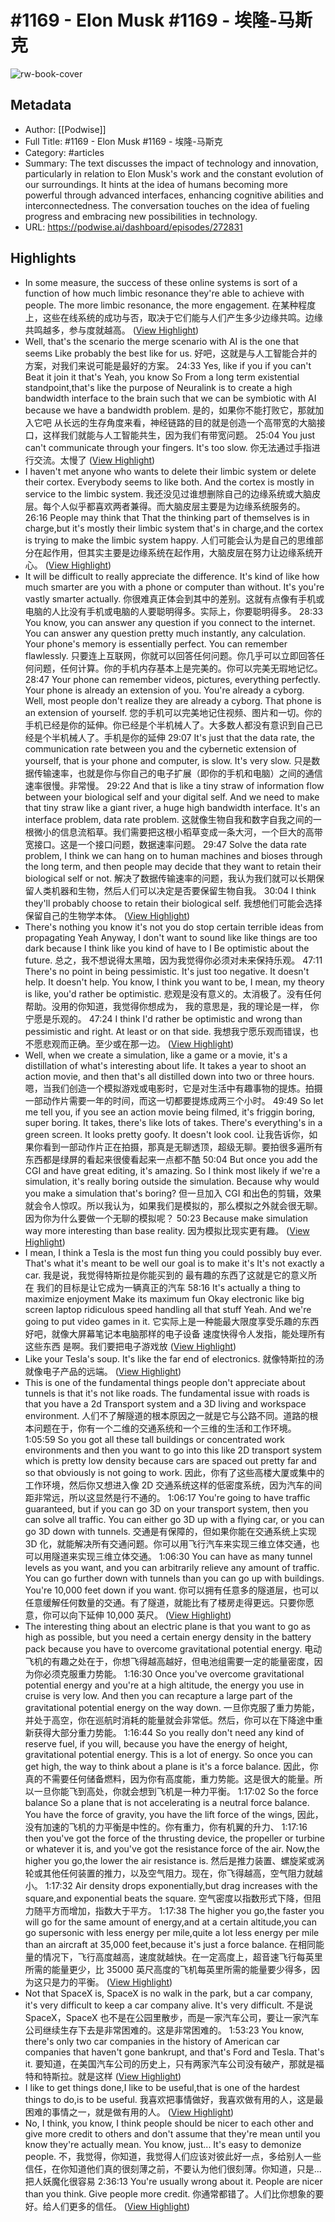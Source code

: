 # #1169 - Elon Musk #1169 - 埃隆-马斯克

![rw-book-cover](https://readwise-assets.s3.amazonaws.com/media/uploaded_book_covers/profile_101759/card_0DAbCJc)

## Metadata
- Author: [[Podwise]]
- Full Title: #1169 - Elon Musk #1169 - 埃隆-马斯克
- Category: #articles
- Summary: The text discusses the impact of technology and innovation, particularly in relation to Elon Musk's work and the constant evolution of our surroundings. It hints at the idea of humans becoming more powerful through advanced interfaces, enhancing cognitive abilities and interconnectedness. The conversation touches on the idea of fueling progress and embracing new possibilities in technology.
- URL: https://podwise.ai/dashboard/episodes/272831

## Highlights
- In some measure, the success of these online systems is sort of a function of how much limbic resonance they're able to achieve with people. The more limbic resonance, the more engagement. 
  在某种程度上，这些在线系统的成功与否，取决于它们能与人们产生多少边缘共鸣。边缘共鸣越多，参与度就越高。 ([View Highlight](https://read.readwise.io/read/01hv63v7j1qm3w5n0nmeyca2dq))
- Well, that's the scenario the merge scenario with AI is the one that seems Like probably the best like for us. 
  好吧，这就是与人工智能合并的方案，对我们来说可能是最好的方案。
  24:33
  Yes, like if you if you can't Beat it join it that's Yeah, you know So From a long term existential standpoint,that's like the purpose of Neuralink is to create a high bandwidth interface to the brain such that we can be symbiotic with AI because we have a bandwidth problem. 
  是的，如果你不能打败它，那就加入它吧 从长远的生存角度来看，神经链路的目的就是创造一个高带宽的大脑接口，这样我们就能与人工智能共生，因为我们有带宽问题。
  25:04
  You just can't communicate through your fingers. It's too slow. 
  你无法通过手指进行交流。太慢了 ([View Highlight](https://read.readwise.io/read/01hv63yy8qxk8xka2r5hrh9ek9))
- I haven't met anyone who wants to delete their limbic system or delete their cortex. Everybody seems to like both. And the cortex is mostly in service to the limbic system. 
  我还没见过谁想删除自己的边缘系统或大脑皮层。每个人似乎都喜欢两者兼得。而大脑皮层主要是为边缘系统服务的。
  26:16
  People may think that That the thinking part of themselves is in charge,but it's mostly their limbic system that's in charge,and the cortex is trying to make the limbic system happy. 
  人们可能会认为是自己的思维部分在起作用，但其实主要是边缘系统在起作用，大脑皮层在努力让边缘系统开心。 ([View Highlight](https://read.readwise.io/read/01hv641nnfcbe8x7zvdsran67k))
- It will be difficult to really appreciate the difference. It's kind of like how much smarter are you with a phone or computer than without. It's you're vastly smarter actually. 
  你很难真正体会到其中的差别。这就有点像有手机或电脑的人比没有手机或电脑的人要聪明得多。实际上，你要聪明得多。
  28:33
  You know, you can answer any question if you connect to the internet. You can answer any question pretty much instantly, any calculation. Your phone's memory is essentially perfect. You can remember flawlessly. 
  只要连上互联网，你就可以回答任何问题。你几乎可以立即回答任何问题，任何计算。你的手机内存基本上是完美的。你可以完美无瑕地记忆。
  28:47
  Your phone can remember videos, pictures, everything perfectly. Your phone is already an extension of you. You're already a cyborg. Well, most people don't realize they are already a cyborg. That phone is an extension of yourself. 
  您的手机可以完美地记住视频、图片和一切。你的手机已经是你的延伸。你已经是个半机械人了。大多数人都没有意识到自己已经是个半机械人了。手机是你的延伸
  29:07
  It's just that the data rate, the communication rate between you and the cybernetic extension of yourself, that is your phone and computer, is slow. It's very slow. 
  只是数据传输速率，也就是你与你自己的电子扩展（即你的手机和电脑）之间的通信速率很慢。非常慢。
  29:22
  And that is like a tiny straw of information flow between your biological self and your digital self. And we need to make that tiny straw like a giant river, a huge high bandwidth interface. It's an interface problem, data rate problem. 
  这就像生物自我和数字自我之间的一根微小的信息流稻草。我们需要把这根小稻草变成一条大河，一个巨大的高带宽接口。这是一个接口问题，数据速率问题。
  29:47
  Solve the data rate problem, I think we can hang on to human machines and bioses through the long term, and then people may decide that they want to retain their biological self or not. 
  解决了数据传输速率的问题，我认为我们就可以长期保留人类机器和生物，然后人们可以决定是否要保留生物自我。
  30:04
  I think they'll probably choose to retain their biological self. 
  我想他们可能会选择保留自己的生物学本体。 ([View Highlight](https://read.readwise.io/read/01hv643dhez2br2pq84cmdwm76))
- There's nothing you know it's not you do stop certain terrible ideas from propagating Yeah Anyway, I don't want to sound like like things are too dark because I think like you kind of have to I Be optimistic about the future. 
  总之，我不想说得太黑暗，因为我觉得你必须对未来保持乐观。
  47:11
  There's no point in being pessimistic. It's just too negative. It doesn't help. It doesn't help. You know, I think you want to be, I mean, my theory is like, you'd rather be optimistic. 
  悲观是没有意义的。太消极了。没有任何帮助。没用的你知道，我觉得你想成为， 我的意思是，我的理论是一样， 你宁愿是乐观的。
  47:24
  I think I'd rather be optimistic and wrong than pessimistic and right. At least or on that side. 
  我想我宁愿乐观而错误，也不愿悲观而正确。至少或在那一边。 ([View Highlight](https://read.readwise.io/read/01hv64r73qcr5thz3fh9q55fs8))
- Well, when we create a simulation, like a game or a movie, it's a distillation of what's interesting about life. It takes a year to shoot an action movie, and then that's all distilled down into two or three hours. 
  嗯，当我们创造一个模拟游戏或电影时，它是对生活中有趣事物的提炼。拍摄一部动作片需要一年的时间，而这一切都要提炼成两三个小时。
  49:49
  So let me tell you, if you see an action movie being filmed, it's friggin boring, super boring. It takes, there's like lots of takes. There's everything's in a green screen. It looks pretty goofy. It doesn't look cool. 
  让我告诉你，如果你看到一部动作片正在拍摄，那真是无聊透顶，超级无聊。要拍很多遍所有东西都是绿屏的看起来很傻看起来一点都不酷
  50:04
  But once you add the CGI and have great editing, it's amazing. So I think most likely if we're a simulation, it's really boring outside the simulation. Because why would you make a simulation that's boring? 
  但一旦加入 CGI 和出色的剪辑，效果就会令人惊叹。所以我认为，如果我们是模拟的，那么模拟之外就会很无聊。因为你为什么要做一个无聊的模拟呢？
  50:23
  Because make simulation way more interesting than base reality. 
  因为模拟比现实更有趣。 ([View Highlight](https://read.readwise.io/read/01hv64vx6wknx22bgxvs01tfem))
- I mean, I think a Tesla is the most fun thing you could possibly buy ever. That's what it's meant to be well our goal is to make it's It's not exactly a car. 
  我是说，我觉得特斯拉是你能买到的 最有趣的东西了这就是它的意义所在 我们的目标是让它成为一辆真正的汽车
  58:16
  It's actually a thing to maximize enjoyment Make its maximum fun Okay electronic like big screen laptop ridiculous speed handling all that stuff Yeah. And we're going to put video games in it. 
  它实际上是一种能最大限度享受乐趣的东西 好吧，就像大屏幕笔记本电脑那样的电子设备 速度快得令人发指，能处理所有这些东西 是啊。我们要把电子游戏放 ([View Highlight](https://read.readwise.io/read/01hv64zt3d4gdyzjhsnszvtz5z))
- Like your Tesla's soup. It's like the far end of electronics. 
  就像特斯拉的汤就像电子产品的远端。 ([View Highlight](https://read.readwise.io/read/01hv653gpx514swr6d9xwp4ycr))
- This is one of the fundamental things people don't appreciate about tunnels is that it's not like roads. The fundamental issue with roads is that you have a 2d Transport system and a 3D living and workspace environment. 
  人们不了解隧道的根本原因之一就是它与公路不同。道路的根本问题在于，你有一个二维的交通系统和一个三维的生活和工作环境。
  1:05:59
  So you got all these tall buildings or concentrated work environments and then you want to go into this like 2D transport system which is pretty low density because cars are spaced out pretty far and so that obviously is not going to work. 
  因此，你有了这些高楼大厦或集中的工作环境，然后你又想进入像 2D 交通系统这样的低密度系统，因为汽车的间距非常远，所以这显然是行不通的。
  1:06:17
  You're going to have traffic guaranteed, but if you can go 3D on your transport system, then you can solve all traffic. You can either go 3D up with a flying car, or you can go 3D down with tunnels. 
  交通是有保障的，但如果你能在交通系统上实现 3D 化，就能解决所有交通问题。你可以用飞行汽车来实现三维立体交通，也可以用隧道来实现三维立体交通。
  1:06:30
  You can have as many tunnel levels as you want, and you can arbitrarily relieve any amount of traffic. You can go further down with tunnels than you can go up with buildings. You're 10,000 feet down if you want. 
  你可以拥有任意多的隧道层，也可以任意缓解任何数量的交通。有了隧道，就能比有了楼房走得更远。只要你愿意，你可以向下延伸 10,000 英尺。 ([View Highlight](https://read.readwise.io/read/01hv655dg4qdp2exq4xbzk2h3d))
- The interesting thing about an electric plane is that you want to go as high as possible, but you need a certain energy density in the battery pack because you have to overcome gravitational potential energy. 
  电动飞机的有趣之处在于，你想飞得越高越好，但电池组需要一定的能量密度，因为你必须克服重力势能。
  1:16:30
  Once you've overcome gravitational potential energy and you're at a high altitude, the energy you use in cruise is very low. And then you can recapture a large part of the gravitational potential energy on the way down. 
  一旦你克服了重力势能，并处于高空，你在巡航时消耗的能量就会非常低。然后，你可以在下降途中重新获得大部分重力势能。
  1:16:44
  So you really don't need any kind of reserve fuel, if you will, because you have the energy of height, gravitational potential energy. This is a lot of energy. So once you can get high, the way to think about a plane is it's a force balance. 
  因此，你真的不需要任何储备燃料，因为你有高度能，重力势能。这是很大的能量。所以一旦你能飞到高处，你就会想到飞机是一种力平衡。
  1:17:02
  So the force balance So a plane that is not accelerating is a neutral force balance. You have the force of gravity, you have the lift force of the wings, 
  因此，没有加速的飞机的力平衡是中性的。你有重力，你有机翼的升力、
  1:17:16
  then you've got the force of the thrusting device, the propeller or turbine or whatever it is, and you've got the resistance force of the air. Now,the higher you go,the lower the air resistance is. 
  然后是推力装置、螺旋桨或涡轮或其他任何装置的推力，以及空气阻力。现在，你飞得越高，空气阻力就越小。
  1:17:32
  Air density drops exponentially,but drag increases with the square,and exponential beats the square. 
  空气密度以指数形式下降，但阻力随平方而增加，指数大于平方。
  1:17:38
  The higher you go,the faster you will go for the same amount of energy,and at a certain altitude,you can go supersonic with less energy per mile,quite a lot less energy per mile than an aircraft at 35,000 feet,because it's just a force balance. 
  在相同能量的情况下，飞行高度越高，速度就越快。在一定高度上，超音速飞行每英里所需的能量更少，比 35000 英尺高度的飞机每英里所需的能量要少得多，因为这只是力的平衡。 ([View Highlight](https://read.readwise.io/read/01hv659rmgzrh5zy2xwjxdj3x6))
- Not that SpaceX is, SpaceX is no walk in the park, but a car company, it's very difficult to keep a car company alive. It's very difficult. 
  不是说 SpaceX，SpaceX 也不是在公园里散步，而是一家汽车公司，要让一家汽车公司继续生存下去是非常困难的。这是非常困难的。
  1:53:23
  You know, there's only two car companies in the history of American car companies that haven't gone bankrupt, and that's Ford and Tesla. That's it. 
  要知道，在美国汽车公司的历史上，只有两家汽车公司没有破产，那就是福特和特斯拉。就是这样 ([View Highlight](https://read.readwise.io/read/01hv65hgfpkjt2sp96qjy8pc65))
- I like to get things done,I like to be useful,that is one of the hardest things to do,is to be useful. 
  我喜欢把事情做好，我喜欢做有用的人，这是最困难的事情之一，就是做有用的人。 ([View Highlight](https://read.readwise.io/read/01hv6664g8tw2a8kg58d3jy1sb))
- No, I think, you know, I think people should be nicer to each other and give more credit to others and don't assume that they're mean until you know they're actually mean. You know, just... It's easy to demonize people. 
  不，我觉得，你知道，我觉得人们应该对彼此好一点，多给别人一些信任，在你知道他们真的很刻薄之前，不要认为他们很刻薄。你知道，只是...把人妖魔化很容易
  2:36:13
  You're usually wrong about it. People are nicer than you think. Give people more credit. 
  你通常都错了。人们比你想象的要好。给人们更多的信任。 ([View Highlight](https://read.readwise.io/read/01hv66xna4sf1d2jjx8btddz82))
